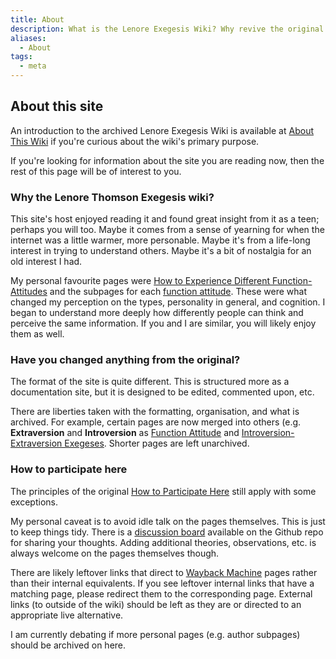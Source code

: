 ```yaml
---
title: About
description: What is the Lenore Exegesis Wiki? Why revive the original Lenore Exegesis Wiki?
aliases:
  - About
tags:
  - meta
---
```

## About this site

An introduction to the archived Lenore Exegesis Wiki is available at [About This Wiki](/wiki/misc/about-this-wiki-archive) if you're curious about the wiki's primary purpose.

If you're looking for information about the site you are reading now, then the rest of this page will be of interest to you.

### Why the Lenore Thomson Exegesis wiki?

This site's host enjoyed reading it and found great insight from it as a teen; perhaps you will too. Maybe it comes from a sense of yearning for when the internet was a little warmer, more personable. Maybe it's from a life-long interest in trying to understand others. Maybe it's a bit of nostalgia for an old interest I had.

My personal favourite pages were [How to Experience Different Function-Attitudes](/wiki/how-to-experience-different-function-attitudes) and the subpages for each [function attitude](fundamentals/function-attitude). These were what changed my perception on the types, personality in general, and cognition. I began to understand more deeply how differently people can think and perceive the same information. If you and I are similar, you will likely enjoy them as well.

### Have you changed anything from the original?

The format of the site is quite different. This is structured more as a documentation site, but it is designed to be edited, commented upon, etc.

There are liberties taken with the formatting, organisation, and what is archived. For example, certain pages are now merged into others (e.g. **Extraversion** and **Introversion** as [Function Attitude](fundamentals/function-attitude) and [Introversion-Extraversion Exegeses](exegeses/introversion-extraversion). Shorter pages are left unarchived.

### How to participate here

The principles of the original [How to Participate Here](misc/how-to-participate-here-archive) still apply with some exceptions.

My personal caveat is to avoid idle talk on the pages themselves. This is just to keep things tidy. There is a [discussion board](https://github.com/apriltaoyvr/thomson-exegesis/discussions) available on the Github repo for sharing your thoughts. Adding additional theories, observations, etc. is always welcome on the pages themselves though.

There are likely leftover links that direct to [Wayback Machine](https://web.archive.org/) pages rather than their internal equivalents. If you see leftover internal links that have a matching page, please redirect them to the corresponding page. External links (to outside of the wiki) should be left as they are or directed to an appropriate live alternative.

I am currently debating if more personal pages (e.g. author subpages) should be archived on here.
